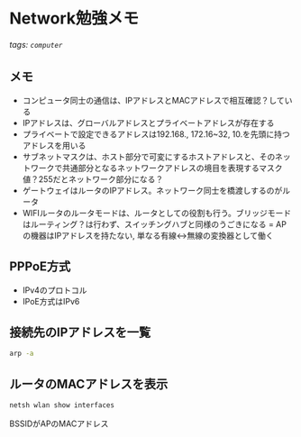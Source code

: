 # Network勉強メモ

###### tags: `computer`

## メモ
* コンピュータ同士の通信は、IPアドレスとMACアドレスで相互確認？している
* IPアドレスは、グローバルアドレスとプライベートアドレスが存在する　
* プライベートで設定できるアドレスは192.168., 172.16~32, 10.を先頭に持つアドレスを用いる
* サブネットマスクは、ホスト部分で可変にするホストアドレスと、そのネットワークで共通部分となるネットワークアドレスの境目を表現するマスク値？255だとネットワーク部分になる？
* ゲートウェイはルータのIPアドレス。ネットワーク同士を橋渡しするのがルータ
* WIFIルータのルータモードは、ルータとしての役割も行う。ブリッジモードはルーティング？は行わず、スイッチングハブと同様のうごきになる = APの機器はIPアドレスを持たない, 単なる有線<->無線の変換器として働く

## PPPoE方式
* IPv4のプロトコル
* IPoE方式はIPv6

## 接続先のIPアドレスを一覧
```bash
arp -a
```

## ルータのMACアドレスを表示
```bash
netsh wlan show interfaces
```

BSSIDがAPのMACアドレス